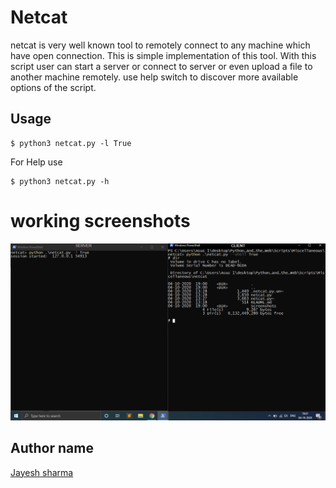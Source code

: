 # Netcat #
netcat is very well known tool to remotely connect to any machine which have open connection. This is simple implementation of this tool. With this script user can start a server or connect to server or even upload a file to another machine remotely. use help switch to discover more available options of the script.


## Usage ##
```
$ python3 netcat.py -l True
```

For Help use
```
$ python3 netcat.py -h
```

# working screenshots #
![Screenshot1](ScreenShots/screenshot01.jpg)

## Author name
<a href="https://github.com/jaesharma">Jayesh sharma</a>

